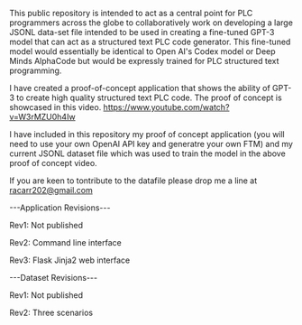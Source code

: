 This public repository is intended to act as a central point for PLC programmers across the globe to collaboratively work on developing a large JSONL data-set file intended to be used in creating a fine-tuned GPT-3 model that can act as a structured text PLC code generator. 
This fine-tuned model would essentially be identical to Open AI's Codex model or Deep Minds AlphaCode but would be expressly trained for PLC structured text programming. 

I have created a proof-of-concept application that shows the ability of GPT-3 to create high quality structured text PLC code. 
The proof of concept is showcased in this video. https://www.youtube.com/watch?v=W3rMZU0h4Iw

I have included in this repository my proof of concept application (you will need to use your own OpenAI API key and generatre your own FTM) and my current JSONL dataset file which was used to train the model in the above proof of concept video. 

If you are keen to tontribute to the datafile please drop me a line at racarr202@gmail.com

---Application Revisions---

Rev1: Not published

Rev2: Command line interface

Rev3: Flask Jinja2 web interface

---Dataset Revisions---

Rev1: Not published

Rev2: Three scenarios

